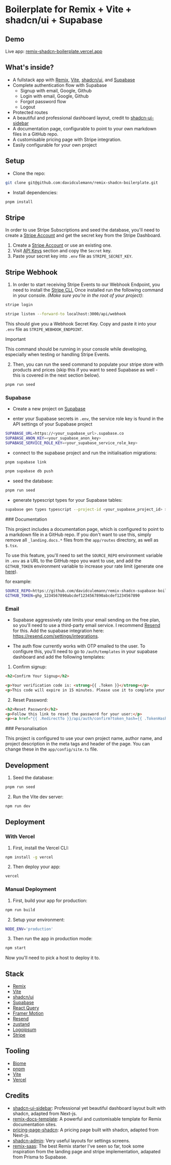 # Boilerplate for Remix + Vite + shadcn/ui + Supabase

## Demo

Live app: [remix-shadcn-boilerplate.vercel.app](https://remix-shadcn-boilerplate.vercel.app)

## What's inside?

- A fullstack app with [Remix](https://remix.run), [Vite](https://vitejs.dev), [shadcn/ui](https://shadcn/ui), and [Supabase](https://supabase.io)
- Complete authentication flow with Supabase
  - Signup with email, Google, Github
  - Login with email, Google, Github
  - Forgot password flow
  - Logout
- Protected routes
- A beautiful and professional dashboard layout, credit to [shadcn-ui-sidebar](https://github.com/salimi-my/shadcn-ui-sidebar)
- A documentation page, configurable to point to your own markdown files in a GitHub repo.
- A customisable pricing page with Stripe integration.
- Easily configurable for your own project

## Setup

- Clone the repo:

```sh
git clone git@github.com:davidculemann/remix-shadcn-boilerplate.git
```

- Install dependencies:

```sh
pnpm install
```

## Stripe

In order to use Stripe Subscriptions and seed the database, you'll need to create a [Stripe Account](https://dashboard.stripe.com/login) and get the secret key from the Stripe Dashboard.

1. Create a [Stripe Account](https://dashboard.stripe.com/login) or use an existing one.
2. Visit [API Keys](https://dashboard.stripe.com/test/apikeys) section and copy the `Secret` key.
3. Paste your secret key into `.env` file as `STRIPE_SECRET_KEY`.

## Stripe Webhook

1. In order to start receiving Stripe Events to our Webhook Endpoint, you need to install the [Stripe CLI.](https://stripe.com/docs/stripe-cli) Once installed run the following command in your console. _(Make sure you're in the root of your project)_:

```sh
stripe login
```

```sh
stripe listen --forward-to localhost:3000/api/webhook
```

This should give you a Webhook Secret Key. Copy and paste it into your `.env` file as `STRIPE_WEBHOOK_ENDPOINT`.

> [!IMPORTANT]
> This command should be running in your console while developing, especially when testing or handling Stripe Events.

2. Then, you can run the seed command to populate your stripe store with products and prices (skip this if you want to seed Supabase as well - this is covered in the next section below).

```sh
pnpm run seed
```

### Supabase

- Create a new project on [Supabase](https://supabase.io)

- enter your Supabase secrets in `.env`, the service role key is found in the API settings of your Supabase project

```sh
SUPABASE_URL=https://<your_supabase_url>.supabase.co
SUPABASE_ANON_KEY=<your_supabase_anon_key>
SUPABASE_SERVICE_ROLE_KEY=<your_supabase_service_role_key>
```

- connect to the supabase project and run the initialisation migrations:

```sh
pnpm supabase link   
```

```sh
pnpm supabase db push
```

- seed the database:

```sh
pnpm run seed
```

- generate typescript types for your Supabase tables:

```sh
supabase gen types typescript --project-id <your_supabase_project_id> > db_types.ts
```

### Documentation

This project includes a documentation page, which is configured to point to a markdown file in a GitHub repo. If you don't want to use this, simply remove all `_landing.docs.*` files from the `app/routes` directory, as well as `$.tsx`.

To use this feature, you'll need to set the `SOURCE_REPO` environment variable in `.env` as a URL to the GitHub repo you want to use, and add the `GITHUB_TOKEN` environment variable to increase your rate limit (generate one [here](https://github.com/settings/tokens/new)).

for example:

```sh
SOURCE_REPO=https://github.com/davidculemann/remix-shadcn-supabase-boilerplate-docs
GITHUB_TOKEN=ghp_1234567890abcdef1234567890abcdef1234567890
```

### Email

- Supabase aggressively rate limits your email sending on the free plan, so you'll need to use a third-party email service. I recommend [Resend](https://resend.com) for this. Add the supabase integration here: https://resend.com/settings/integrations.

- The auth flow currently works with OTP emailed to the user. To configure this, you'll need to go to `/auth/templates` in your supabase dashboard and add the following templates:

1. Confirm signup:

```html
<h2>Confirm Your Signup</h2>

<p>Your verification code is: <strong>{{ .Token }}</strong></p>
<p>This code will expire in 15 minutes. Please use it to complete your signup process.</p>
```

2. Reset Password:

```html
<h2>Reset Password</h2>
<p>Follow this link to reset the password for your user:</p>
<p><a href="{{ .RedirectTo }}/api/auth/confirm?token_hash={{ .TokenHash }}&type=email&email={{ .Email }}">Reset Password</a></p>
```

### Personalisation

This project is configured to use your own project name, author name, and project description in the meta tags and header of the page. You can change these in the `app/config/site.ts` file.

## Development

1. Seed the database:

```sh
pnpm run seed
```

2. Run the Vite dev server:

```sh
npm run dev
```

## Deployment

### With Vercel

1. First, install the Vercel CLI:

```sh
npm install -g vercel
```

2. Then deploy your app:

```sh
vercel
```

### Manual Deployment

1. First, build your app for production:

```sh
npm run build
```

2. Setup your environment:

```sh
NODE_ENV='production'
```

3. Then run the app in production mode:

```sh
npm start
```

Now you'll need to pick a host to deploy it to.

## Stack

- [Remix](https://remix.run)
- [Vite](https://vitejs.dev)
- [shadcn/ui](https://shadcn/ui)
- [Supabase](https://supabase.io)
- [React Query](https://react-query.tanstack.com)
- [Framer Motion](https://www.framer.com/motion)
- [Resend](https://resend.io)
- [zustand](https://zustand.surge.sh)
- [Logoipsum](https://logoipsum.com)
- [Stripe](https://stripe.com)

## Tooling

- [Biome](https://biomejs.dev)
- [pnpm](https://pnpm.io)
- [Vite](https://vitejs.dev)
- [Vercel](https://vercel.com)

## Credits

- [shadcn-ui-sidebar](https://github.com/salimi-my/shadcn-ui-sidebar): Professional yet beautiful dashboard layout built with shadcn, adapted from Next-js.
- [remix-docs-template](https://github.com/boomerang-io/remix-docs-template): A powerful and customisable template for Remix documentation sites.
- [pricing-page-shadcn](https://github.com/m4nute/pricing-page-shadcn): A pricing page built with shadcn, adapted from Next-js.
- [shadcn-admin](https://github.com/satnaing/shadcn-admin): Very useful layouts for settings screens.
- [remix-saas](https://remix-saas.fly.dev/): The best Remix starter I've seen so far, took some inspiration from the landing page and stripe implementation, adapated from Prisma to Supabase.
